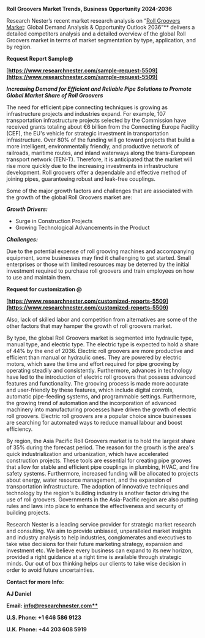﻿**Roll Groovers Market Trends, Business Opportunity 2024-2036**

Research Nester’s recent market research analysis on “[Roll Groovers Market](https://www.researchnester.com/reports/roll-groovers-market/5509): Global Demand Analysis & Opportunity Outlook 2036”** delivers a detailed competitors analysis and a detailed overview of the global Roll Groovers market in terms of market segmentation by type, application, and by region. 

**Request Report Sample@** 

[**https://www.researchnester.com/sample-request-5509](https://www.researchnester.com/sample-request-5509)**   

***Increasing Demand for Efficient and Reliable Pipe Solutions to Promote Global Market Share of Roll Groovers***

The need for efficient pipe connecting techniques is growing as infrastructure projects and industries expand. For example, 107 transportation infrastructure projects selected by the Commission have received grants totaling about €6 billion from the Connecting Europe Facility (CEF), the EU's vehicle for strategic investment in transportation infrastructure. Over 80% of the funding will go toward projects that build a more intelligent, environmentally friendly, and productive network of railroads, maritime routes, and inland waterways along the trans-European transport network (TEN-T). Therefore, it is anticipated that the market will rise more quickly due to the increasing investments in infrastructure development. Roll groovers offer a dependable and effective method of joining pipes, guaranteeing robust and leak-free couplings. 

Some of the major growth factors and challenges that are associated with the growth of the global Roll Groovers market are:

***Growth Drivers:***

- Surge in Construction Projects
- Growing Technological Advancements in the Product

***Challenges:***

Due to the potential expense of roll grooving machines and accompanying equipment, some businesses may find it challenging to get started. Small enterprises or those with limited resources may be deterred by the initial investment required to purchase roll groovers and train employees on how to use and maintain them.

<a name="_hlk165893000"></a>**Request for customization @**

[**https://www.researchnester.com/customized-reports-5509](https://www.researchnester.com/customized-reports-5509)** 

Also, lack of skilled labor and competition from alternatives are some of the other factors that may hamper the growth of roll groovers market. 

By type, the global Roll Groovers market is segmented into hydraulic type, manual type, and electric type. The electric type is expected to hold a share of 44% by the end of 2036. Electric roll groovers are more productive and efficient than manual or hydraulic ones. They are powered by electric motors, which save the time and effort required for pipe grooving by operating steadily and consistently. Furthermore, advances in technology have led to the introduction of electric roll groovers that possess advanced features and functionality. The grooving process is made more accurate and user-friendly by these features, which include digital controls, automatic pipe-feeding systems, and programmable settings. Furthermore, the growing trend of automation and the incorporation of advanced machinery into manufacturing processes have driven the growth of electric roll groovers. Electric roll groovers are a popular choice since businesses are searching for automated ways to reduce manual labour and boost efficiency. 

By region, the Asia Pacific Roll Groovers market is to hold the largest share of 35% during the forecast period. The reason for the growth is the area's quick industrialization and urbanization, which have accelerated construction projects. These tools are essential for creating pipe grooves that allow for stable and efficient pipe couplings in plumbing, HVAC, and fire safety systems. Furthermore, increased funding will be allocated to projects about energy, water resource management, and the expansion of transportation infrastructure. The adoption of innovative techniques and technology by the region's building industry is another factor driving the use of roll groovers. Governments in the Asia-Pacific region are also putting rules and laws into place to enhance the effectiveness and security of building projects.

Research Nester is a leading service provider for strategic market research and consulting. We aim to provide unbiased, unparalleled market insights and industry analysis to help industries, conglomerates and executives to take wise decisions for their future marketing strategy, expansion and investment etc. We believe every business can expand to its new horizon, provided a right guidance at a right time is available through strategic minds. Our out of box thinking helps our clients to take wise decision in order to avoid future uncertainties.

**Contact for more Info:**

**AJ Daniel**

**Email: [info@researchnester.com**](mailto:info@researchnester.com)**

**U.S. Phone: +1 646 586 9123** 

**U.K. Phone: +44 203 608 5919**


